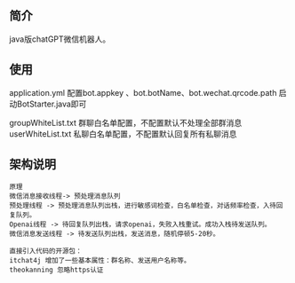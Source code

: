 ## 简介
 java版chatGPT微信机器人。
 
## 使用

application.yml
配置bot.appkey 、bot.botName、bot.wechat.qrcode.path 启动BotStarter.java即可

groupWhiteList.txt 群聊白名单配置，不配置默认不处理全部群消息
userWhiteList.txt  私聊白名单配置，不配置默认回复所有私聊消息

## 架构说明
```
原理
微信消息接收线程-> 预处理消息队列
预处理线程 -> 预处理消息队列出栈，进行敏感词检查，白名单检查，对话频率检查，入待回复队列。
Openai线程 -> 待回复队列出栈，请求openai，失败入栈重试。成功入栈待发送队列。
微信消息发送线程 -> 待发送队列出栈，发送消息，随机停顿5-20秒。

直接引入代码的开源包：
itchat4j 增加了一些基本属性：群名称、发送用户名称等。
theokanning 忽略https认证

```
